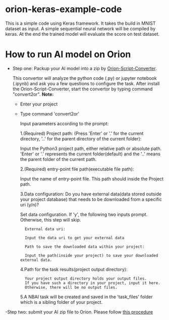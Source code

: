 # orion-keras-example-code

This is a simple code using Keras framework. It takes the build in MNIST dataset as input. 
A simple sequential neural network will be compiled by keras. 
At the end the trained model will evaluate the score on test dataset. 

# How to run AI model on Orion
- Step one: Packup your AI model into a zip by [Orion-Script-Converter](https://github.com/nebulaai/orion-script-converter).
    
    This convertor will analyze the python code (.py) or jupyter notebook (.ipynb) and ask you a few questions to configure the task. 
    After install the Orion-Script-Converter, start the convertor by typing command "convert2or".
    **Note:**
    - Enter your project
    - Type command 'convert2or'
    
        Input parameters according to the prompt:
        
        1.(Required) Project path: 
	    (Press 'Enter' or '.' for the current directory, '..' for the parent directory of the current folder): 
        
        Input the Python3 project path, either relative path or absolute path. 
        'Enter' or '.' represents the current folder(default) and the '..' means the parent folder 
        of the current path.
        
        2.(Required) entry-point file path(executable file path):
        
        Input the name of entry-point file. This path should inside the Project path.
        
        3.Data configuration: 
	        Do you have external data(data stored outside your project database)
	        that needs to be downloaded from a specific uri (y/n)?
	        
        Set data configuration. If 'y', the following two inputs prompt. Otherwise, this step will skip.
        
            External data uri:  
            
            Input the data uri to get your external data
            
            Path to save the downloaded data within your project:
            
            Input the path(inside your project) to save your downloaded external data.  
            
        4.Path for the task results(project output directory):
        
            Your project output directory holds your output files. 
            If you have such a directory in your project, input it here. 
            Otherwise, there will be no output files.
            
        5.A NBAI task will be created and saved in the 'task_files' folder 
           which is a sibling folder of your project. 

-Step two: submit your AI zip file to Orion. Please follow [this procedure](https://www.youtube.com/watch?v=FzFNgC4sL3g)

